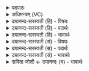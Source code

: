<details><summary>पदपाठः</summary>

न॒व॒द॒शभि॒रिति॑ नवऽद॒शभिः॑। अ॒स्तु॒व॒त॒। शू॒द्रा॒र्य्यौ। अ॒सृ॒ज्ये॒ता॒म्। अ॒हो॒रा॒त्र इत्य॑हो॒रा॒त्रे। अधि॑पत्नी॒ इत्यधि॑ऽपत्नी। आ॒स्ता॒म्। एक॑विꣳश॒त्येक॑ऽविꣳशत्या। अ॒स्तु॒व॒त॒। एक॑शफा॒ इत्येक॑ऽशफाः॒। प॒शवः॑। अ॒सृ॒ज्य॒न्त॒। वरु॑णः। अधि॑पति॒रित्यधि॑ऽपतिः। आ॒सी॒त्। त्रयो॑विꣳश॒त्येति॒ त्रयः॑ऽविंशत्या। अ॒स्तु॒व॒त॒। क्षु॒द्राः। प॒शवः॑। अ॒सृ॒ज्य॒न्त॒। पू॒षा। अधि॑पति॒रित्यधि॑ऽपतिः। आ॒सी॒त्। पञ्च॑विꣳश॒त्येति॒ पञ्च॑ऽविꣳशत्या। अ॒स्तु॒व॒त॒। आ॒र॒ण्याः। प॒शवः॑। अ॒सृ॒ज्य॒न्त॒। वा॒युः। अधि॑पति॒रित्यधि॑ऽपतिः। आ॒सी॒त्। स॒प्तविं॑ꣳश॒त्येति॑ स॒प्तऽविं॑ꣳशत्या। अ॒स्तु॒व॒त॒। द्यावा॑पृथि॒वी इति॑ द्यावा॑पृथि॒वी। वि। ऐ॒ता॒म्। वस॑वः। रु॒द्राः। आ॒दि॒त्याः। अ॒नु॒व्या᳖य॒न्नित्य॑नु॒ऽव्या᳖यन्। ते। ए॒व। अधि॑पतय॒ इत्यधि॑ऽपतयः। आ॒स॒न्। ३०।
</details>

<details><summary>अधिमन्त्रम् (VC)</summary>

- जगदीश्वरो देवता
- विश्वदेव ऋषिः
- स्वराड् ब्राह्मी जगती, ब्राह्मी पङ्क्तिः
- निषादः, पञ्चमः
</details>

<details><summary>दयानन्द-सरस्वती (हि) - विषयः</summary>

फिर वह कैसा है, यह विषय अगले मन्त्र में कहा है ॥
</details>

<details><summary>दयानन्द-सरस्वती (हि) - पदार्थः</summary>

पदार्थान्वयभाषाः -  हे मनुष्यो ! तुम जिससे उत्पन्न हुए (अहोरात्रे) दिन और रात्रि (अधिपत्नी) सब काम कराने के अधिकारी (आस्ताम्) हैं, जिस ने (शूद्रार्य्यौ) शूद्र और आर्य्य द्विज ये दोनों (असृज्येताम्) रचे हैं, उस की (नवदशभिः) दश प्राण, पाँच महाभूत, मन, बुद्धि, चित्त और अहंकारों से (अस्तुवत) स्तुति करो। जिसने उत्पन्न किया (वरुणः) जल (अधिपतिः) प्राण के समान प्रिय अधिष्ठाता (आसीत्) है, जिस ने (एकशफाः) जुड़े एक खुरोंवाले घोड़े आदि (पशवः) पशु (असृज्यन्त) रचे हैं, उस की (एकविंशत्या) मनुष्यों के इक्कीस अवयवों से (अस्तुवत) स्तुति करो, जिसने बनाया (पूषा) पुष्टिकारक भूगोल (अधिपतिः) रक्षा करनेवाला (आसीत्) है, जिस ने (क्षुद्राः) अतिसूक्ष्म जीवों से लेकर नकुल पर्य्यन्त (पशवः) पशु (असृज्यन्त) रचे हैं, उस की (त्रयोविंशत्या) पशुओं के तेईस अवयवों से (अस्तुवत) स्तुति करो। जिसने बनाया हुआ (वायुः) वायु (अधिपतिः) पालने हारा (आसीत्) है, जिसने (आरण्याः) वन के (पशवः) सिंह आदि पशु (असृज्यन्त) रचे हैं, (पञ्चविंशत्या) अनेकों प्रकार के छोटे-छोटे वन्य पशुओं के अवयवों के साथ अर्थात् उन अवयवों की कारीगरी के साथ (अस्तुवत) प्रशंसा करो, जिसने बनाये (द्यावापृथिवी) आकाश और भूमि (व्यैताम्) प्राप्त हैं, जिस के बनाने से (वसवः) अग्नि आदि आठ पदार्थ वा प्रथम कक्षा के विद्वान् (रुद्राः) प्राण आदि वा मध्यम विद्वान् (आदित्याः) बारह महीने वा उत्तम विद्वान् (अनुव्यायन्) अनुकूलता से उत्पन्न हैं, (ते) (एव) वे अग्नि आदि ही वा विद्वान् लोग (अधिपतयः) अधिष्ठाता (आसन्) होते हैं, उस की (सप्तविंशत्या) सत्ताईस वन के पशुओं के गुणों से (अस्तुवत) स्तुति करो ॥३० ॥
</details>

<details><summary>दयानन्द-सरस्वती (हि) - भावार्थः</summary>

भावार्थभाषाः -  हे मनुष्यो ! जिसने ब्राह्मण, क्षत्रिय, वैश्य और शूद्र डाकू मनुष्य भी रचे हैं, जिसने स्थूल तथा सूक्ष्म प्राणियों के शरीर अत्यन्त छोटे पशु और इन की रक्षा के साधन पदार्थ रचे और जिसकी सृष्टि में न्यून विद्या और पूर्ण विद्यावाले विद्वान् होते हैं, उसी परमात्मा की तुम लोग उपासना करो ॥३० ॥
</details>

<details><summary>दयानन्द-सरस्वती (सं) - विषयः</summary>

पुनः स कीदृश इत्याह ॥
</details>

<details><summary>दयानन्द-सरस्वती (सं) - पदार्थः</summary>

पदार्थान्वयभाषाः -  हे मनुष्याः ! यूयं येनोत्पादिते अहोरात्रे अधिपत्नी आस्ताम्, येन शूद्रार्यावसृज्येतां तं नवदशभिरस्तुवत। येनोत्पादितो वरुणोऽधिपतिरासीद्येनैकशफाः पशवोऽसृज्यन्त तं परमात्मानमेकविंशत्यास्तुवत। येन निर्मितः पूषाऽधिपतिरासीद्, येन क्षुद्राः पशवोऽसृज्यन्त, तं त्रयोविंशत्यास्तुवत। येनोत्पादितो वायुरधिपतिरासीद् येनाऽऽरण्याः पशवोऽसृज्यन्त, तं पञ्चविंशत्यास्तुवत। येन सृष्टे द्यावापृथिव्यैताम्, येन रचिता वसवो रुद्रा आदित्या अनुव्यायंस्त एवाऽधिपतय आसंस्तं सप्तविंशत्यास्तुवत ॥३० ॥
</details>

<details><summary>दयानन्द-सरस्वती (सं) - भावार्थः</summary>

भावार्थभाषाः -  हे मनुष्याः ! येनार्याः शूद्रा दस्यवश्च मनुष्याः सृष्टा, येन स्थूलसूक्ष्मा प्राणिदेहा महद्ह्रस्वाः पशव एतेषां पालनसाधनानि च, यस्य सृष्टावल्पविद्याः समग्रविद्याश्च विद्वांसो भवन्ति, तमेव यूयमुपास्यं मन्यध्वम् ॥३० ॥
</details>

<details><summary>सविता जोशी ← दयानन्दः (म) - भावार्थः</summary>

भावार्थभाषाः -  हे माणसांनो ! ज्याने ब्राह्मण, क्षत्रिय, वैश्य, शूद्र इत्यादी माणसे निर्माण केलेली आहेत व ज्याने स्थूल व सूक्ष्म प्राण्यांची शरीरे निर्माण केलेली आहेत, अत्यंत लहान पशू व त्यांच्या रक्षणाची साधने निर्माण केलेली आहेत आणि ज्याच्या सृष्टीमध्ये कमी जास्त अशी विद्या प्राप्त करणारे विद्वानही आहेत त्याच परमेश्वराची तुम्ही उपासना करा.
</details>